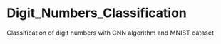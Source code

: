# Digit_Numbers_Classification
Classification of digit numbers with CNN algorithm and MNIST dataset

